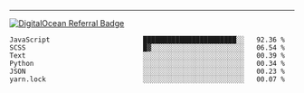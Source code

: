 ---
[![DigitalOcean Referral Badge](https://web-platforms.sfo2.digitaloceanspaces.com/WWW/Badge%203.svg)](https://www.digitalocean.com/?refcode=37fa54d82492&utm_campaign=Referral_Invite&utm_medium=Referral_Program&utm_source=badge)

<!--START_SECTION:waka-->

```text
JavaScript                       ███████████████████████░░   92.36 %
SCSS                             █▓░░░░░░░░░░░░░░░░░░░░░░░   06.54 %
Text                             ░░░░░░░░░░░░░░░░░░░░░░░░░   00.39 %
Python                           ░░░░░░░░░░░░░░░░░░░░░░░░░   00.34 %
JSON                             ░░░░░░░░░░░░░░░░░░░░░░░░░   00.23 %
yarn.lock                        ░░░░░░░░░░░░░░░░░░░░░░░░░   00.07 %
```

<!--END_SECTION:waka-->


[linkedin]: https://www.linkedin.com/in/mohamed-elh/


